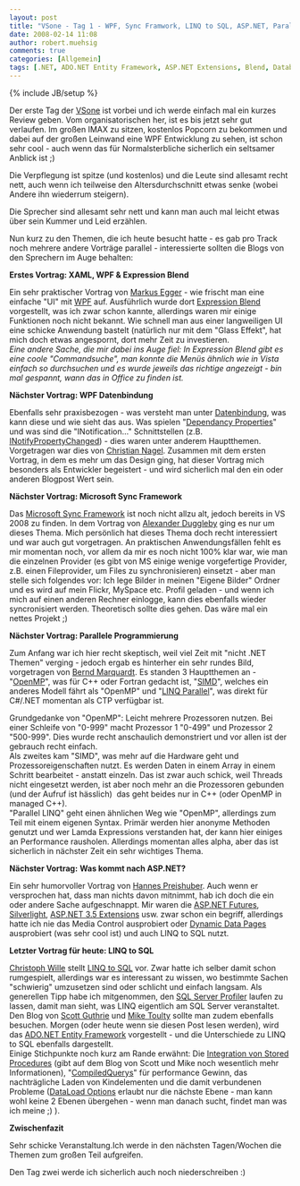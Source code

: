 ```yaml
---
layout: post
title: "VSone - Tag 1 - WPF, Sync Framwork, LINQ to SQL, ASP.NET, Parallel Extensions"
date: 2008-02-14 11:08
author: robert.muehsig
comments: true
categories: [Allgemein]
tags: [.NET, ADO.NET Entity Framework, ASP.NET Extensions, Blend, Databinding, LINQ to SQL, Parallel Extensions, Silverlight, Sync Framework, Visual Studio 2008, VSone, WPF, XAML]
---
```

{% include JB/setup %}
<p>Der erste Tag der <a href="http://www.vsone.de/">VSone</a> ist vorbei und ich werde einfach mal ein kurzes Review geben. Vom organisatorischen her, ist es bis jetzt sehr gut verlaufen. Im großen IMAX zu sitzen, kostenlos Popcorn zu bekommen und dabei auf der großen Leinwand eine WPF Entwicklung zu sehen, ist schon sehr cool - auch wenn das für Normalsterbliche sicherlich ein seltsamer Anblick ist ;)</p> <p>Die Verpflegung ist spitze (und kostenlos) und die Leute sind allesamt recht nett, auch wenn ich teilweise den Altersdurchschnitt etwas senke (wobei Andere ihn wiederrum steigern).</p> <p>Die Sprecher sind allesamt sehr nett und kann man auch mal leicht etwas über sein Kummer und Leid erzählen.</p> <p>Nun kurz zu den Themen, die ich heute besucht hatte - es gab pro Track noch mehrere andere Vorträge parallel - interessierte sollten die Blogs von den Sprechern im Auge behalten:</p> <p><strong>Erstes Vortrag: XAML, WPF &amp; Expression Blend</strong></p> <p>Ein sehr praktischer Vortrag von <a href="http://www.markusegger.com/Blog/Index.aspx">Markus Egger</a> - wie frischt man eine einfache "UI" mit <a href="http://de.wikipedia.org/wiki/Windows_Presentation_Foundation">WPF</a> auf. Ausführlich wurde dort <a href="http://www.microsoft.com/expression/products/overview.aspx?key=blend">Expression Blend</a> vorgestellt, was ich zwar schon kannte, allerdings waren mir einige Funktionen noch nicht bekannt. Wie schnell man aus einer langweiligen UI eine schicke Anwendung bastelt (natürlich nur mit dem "Glass Effekt", hat mich doch etwas angespornt, dort mehr Zeit zu investieren.<br><em>Eine andere Sache, die mir dabei ins Auge fiel: In Expression Blend gibt es eine coole "Commandsuche", man konnte die Menüs ähnlich wie in Vista einfach so durchsuchen und es wurde jeweils das richtige angezeigt - bin mal gespannt, wann das in Office zu finden ist.</em></p> <p><strong>Nächster Vortrag: WPF Datenbindung</strong></p> <p>Ebenfalls sehr praxisbezogen - was versteht man unter <a href="http://blogs.msdn.com/msdnat/archive/2007/01/29/wpf-databinding-tutorial.aspx">Datenbindung</a>, was kann diese und wie sieht das aus. Was spielen "<a href="http://msdn2.microsoft.com/en-us/library/ms752914.aspx">Dependancy Properties</a>" und was sind die "INotification..." Schnittstellen (z.B. <a href="http://msdn2.microsoft.com/en-us/library/system.componentmodel.inotifypropertychanged.aspx">INotifyPropertyChanged</a>) - dies waren unter anderem Hauptthemen. Vorgetragen war dies von <a href="http://blogs.thinktecture.com/cnagel/">Christian Nagel</a>. Zusammen mit dem ersten Vortrag, in dem es mehr um das Design ging, hat dieser Vortrag mich besonders als Entwickler begeistert - und wird sicherlich mal den ein oder anderen Blogpost Wert sein.</p> <p><strong>Nächster Vortrag: Microsoft Sync Framework</strong></p> <p>Das <a href="http://msdn2.microsoft.com/en-us/sync/default.aspx">Microsoft Sync Framework</a> ist noch nicht allzu alt, jedoch bereits in VS 2008 zu finden. In dem Vortrag von <a href="http://alexduggleby.com/">Alexander Duggleby</a> ging es nur um dieses Thema. Mich persönlich hat dieses Thema doch recht interessiert und war auch gut vorgetragen. An praktischen Anwendungsfällen fehlt es mir momentan noch, vor allem da mir es noch nicht 100% klar war, wie man die einzelnen Provider (es gibt von MS einige wenige vorgefertige Provider, z.B. einen Fileprovider, um Files zu synchronisieren) einsetzt - aber man stelle sich folgendes vor: Ich lege Bilder in meinen "Eigene Bilder" Ordner und es wird auf mein Flickr, MySpace etc. Profil geladen - und wenn ich mich auf einen anderen Rechner einlogge, kann dies ebenfalls wieder syncronisiert werden. Theoretisch sollte dies gehen. Das wäre mal ein nettes Projekt ;)</p> <p><strong>Nächster Vortrag: Parallele Programmierung</strong></p> <p>Zum Anfang war ich hier recht skeptisch, weil viel Zeit mit "nicht .NET Themen" verging - jedoch ergab es hinterher ein sehr rundes Bild, vorgetragen von <a href="http://www.gosky.de/dotNet/default.htm">Bernd Marquardt</a>. Es standen 3 Hauptthemen an - "<a href="http://de.wikipedia.org/wiki/OpenMP">OpenMP</a>", was für C++ oder Fortran gedacht ist, "<a href="http://en.wikipedia.org/wiki/SIMD">SIMD</a>", welches ein anderes Modell fährt als "OpenMP" und "<a href="http://msdn.microsoft.com/msdnmag/issues/07/10/PLINQ/default.aspx?loc=de">LINQ Parallel</a>", was direkt für C#/.NET momentan als CTP verfügbar ist.</p> <p>Grundgedanke von "OpenMP": Leicht mehrere Prozessoren nutzen. Bei einer Schleife von "0-999" macht Prozessor 1 "0-499" und Prozessor 2 "500-999". Dies wurde recht anschaulich demonstriert und vor allen ist der gebrauch recht einfach.<br>Als zweites kam "SIMD", was mehr auf die Hardware geht und Prozessoreigenschaften nutzt. Es werden Daten in einem Array in einem Schritt bearbeitet - anstatt einzeln. Das ist zwar auch schick, weil Threads nicht eingesetzt werden, ist aber noch mehr an die Prozessoren gebunden (und der Aufruf ist hässlich)&nbsp; das geht beides nur in C++ (oder OpenMP in managed C++).<br>"Parallel LINQ" geht einen ähnlichen Weg wie "OpenMP", allerdings zum Teil mit einem eigenen Syntax. Primär werden hier anonyme Methoden genutzt und wer Lamda Expressions verstanden hat, der kann hier einiges an Performance rausholen. Allerdings momentan alles alpha, aber das ist sicherlich in nächster Zeit ein sehr wichtiges Thema.</p> <p><strong>Nächster Vortrag:</strong> <strong>Was kommt nach ASP.NET?</strong></p> <p>Ein sehr humorvoller Vortrag von <a href="http://www.preishuber.net/">Hannes Preishuber</a>. Auch wenn er versprochen hat, dass man nichts davon mitnimmt, hab ich doch die ein oder andere Sache aufgeschnappt. Mir waren die <a href="http://www.asp.net/downloads/futures/">ASP.NET Futures</a>, <a href="http://de.wikipedia.org/wiki/Silverlight">Silverlight</a>, <a href="http://quickstarts.asp.net/3-5-extensions/">ASP.NET 3.5 Extensions</a> usw. zwar schon ein begriff, allerdings hatte ich nie das Media Control ausprobiert oder <a href="http://quickstarts.asp.net/3-5-extensions/dyndata/default.aspx">Dynamic Data Pages</a> ausprobiert (was sehr cool ist) und auch LINQ to SQL nutzt.</p> <p><strong>Letzter Vortrag für heute: LINQ to SQL</strong></p> <p><a href="http://chrison.net/">Christoph Wille</a> stellt <a href="http://msdn2.microsoft.com/en-us/library/bb425822.aspx">LINQ to SQL</a> vor. Zwar hatte ich selber damit schon rumgespielt, allerdings war es interessant zu wissen, wo bestimmte Sachen "schwierig" umzusetzen sind oder schlicht und einfach langsam. Als generellen Tipp habe ich mitgenommen, den <a href="http://technet.microsoft.com/de-de/library/ms181091.aspx">SQL Server Profiler</a> laufen zu lassen, damit man sieht, was LINQ eigentlich am SQL Server veranstaltet. Den Blog von <a href="http://weblogs.asp.net/scottgu/">Scott Guthrie</a> und <a href="http://mtaulty.com/communityserver/blogs/mike_taultys_blog/default.aspx">Mike Toulty</a> sollte man zudem ebenfalls besuchen. Morgen (oder heute wenn sie diesen Post lesen werden), wird das <a href="http://msdn2.microsoft.com/en-us/library/aa697427(VS.80).aspx">ADO.NET Entity Framework</a> vorgestellt - und die Unterschiede zu LINQ to SQL ebenfalls dargestellt. <br>Einige Stichpunkte noch kurz am Rande erwähnt: Die <a href="http://weblogs.asp.net/scottgu/archive/2007/08/16/linq-to-sql-part-6-retrieving-data-using-stored-procedures.aspx">Integration von Stored Procedures</a> (gibt auf dem Blog von Scott und Mike noch wesentlich mehr Informationen), "<a href="http://www.thinqlinq.com/Default/LINQ_to_SQL_Compiled_Queries.aspx">CompiledQuerys</a>" für performance Gewinn, das nachträgliche Laden von Kindelementen und die damit verbundenen Probleme (<a href="http://srtsolutions.com/blogs/billwagner/archive/2007/08/19/linq-2-sql-object-identity-and-deferred-loading.aspx">DataLoad Options</a> erlaubt nur die nächste Ebene - man kann wohl keine 2 Ebenen übergehen - wenn man danach sucht, findet man was ich meine ;) ).</p> <p><strong>Zwischenfazit</strong></p> <p>Sehr schicke Veranstaltung.Ich werde in den nächsten Tagen/Wochen die Themen zum großen Teil aufgreifen.</p> <p>Den Tag zwei werde ich sicherlich auch noch niederschreiben :) </p>
